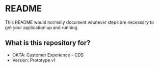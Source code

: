 # README #

This README would normally document whatever steps are necessary to get your application up and running.

## What is this repository for? ##

* OKTA: Customer Experience - CDS
* Version: Prototype v1

